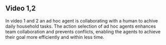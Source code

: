 ## Video 1,2

In video 1 and 2 an ad hoc agent is collaborating with a human to achive daily household tasks.
The action selection of ad hoc agents enhances team collaboration and prevents conflicts, enabling the agents to achieve their goal more efficiently and within less time.
